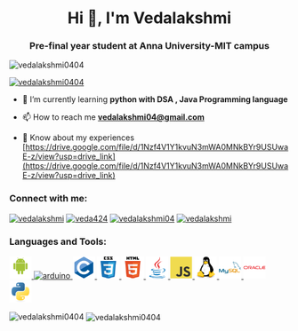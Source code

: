 <h1 align="center">Hi 👋, I'm Vedalakshmi</h1>
<h3 align="center">Pre-final year student at Anna University-MIT campus</h3>

<p align="left"> <img src="https://komarev.com/ghpvc/?username=vedalakshmi0404&label=Profile%20views&color=0e75b6&style=flat" alt="vedalakshmi0404" /> </p>

<p align="left"> <a href="https://github.com/ryo-ma/github-profile-trophy"><img src="https://github-profile-trophy.vercel.app/?username=vedalakshmi0404" alt="vedalakshmi0404" /></a> </p>

- 🌱 I’m currently learning **python with DSA , Java Programming language**

- 📫 How to reach me **vedalakshmi04@gmail.com**

- 📄 Know about my experiences [https://drive.google.com/file/d/1Nzf4V1Y1kvuN3mWA0MNkBYr9USUwaE-z/view?usp=drive_link](https://drive.google.com/file/d/1Nzf4V1Y1kvuN3mWA0MNkBYr9USUwaE-z/view?usp=drive_link)

<h3 align="left">Connect with me:</h3>
<p align="left">
<a href="https://linkedin.com/in/vedalakshmi" target="blank"><img align="center" src="https://raw.githubusercontent.com/rahuldkjain/github-profile-readme-generator/master/src/images/icons/Social/linked-in-alt.svg" alt="vedalakshmi" height="30" width="40" /></a>
<a href="https://instagram.com/veda424" target="blank"><img align="center" src="https://raw.githubusercontent.com/rahuldkjain/github-profile-readme-generator/master/src/images/icons/Social/instagram.svg" alt="veda424" height="30" width="40" /></a>
<a href="https://www.hackerrank.com/vedalakshmi04" target="blank"><img align="center" src="https://raw.githubusercontent.com/rahuldkjain/github-profile-readme-generator/master/src/images/icons/Social/hackerrank.svg" alt="vedalakshmi04" height="30" width="40" /></a>
<a href="https://www.leetcode.com/vedalakshmi" target="blank"><img align="center" src="https://raw.githubusercontent.com/rahuldkjain/github-profile-readme-generator/master/src/images/icons/Social/leet-code.svg" alt="vedalakshmi" height="30" width="40" /></a>
</p>

<h3 align="left">Languages and Tools:</h3>
<p align="left"> <a href="https://developer.android.com" target="_blank" rel="noreferrer"> <img src="https://raw.githubusercontent.com/devicons/devicon/master/icons/android/android-original-wordmark.svg" alt="android" width="40" height="40"/> </a> <a href="https://www.arduino.cc/" target="_blank" rel="noreferrer"> <img src="https://cdn.worldvectorlogo.com/logos/arduino-1.svg" alt="arduino" width="40" height="40"/> </a> <a href="https://www.cprogramming.com/" target="_blank" rel="noreferrer"> <img src="https://raw.githubusercontent.com/devicons/devicon/master/icons/c/c-original.svg" alt="c" width="40" height="40"/> </a> <a href="https://www.w3schools.com/css/" target="_blank" rel="noreferrer"> <img src="https://raw.githubusercontent.com/devicons/devicon/master/icons/css3/css3-original-wordmark.svg" alt="css3" width="40" height="40"/> </a> <a href="https://www.w3.org/html/" target="_blank" rel="noreferrer"> <img src="https://raw.githubusercontent.com/devicons/devicon/master/icons/html5/html5-original-wordmark.svg" alt="html5" width="40" height="40"/> </a> <a href="https://www.java.com" target="_blank" rel="noreferrer"> <img src="https://raw.githubusercontent.com/devicons/devicon/master/icons/java/java-original.svg" alt="java" width="40" height="40"/> </a> <a href="https://developer.mozilla.org/en-US/docs/Web/JavaScript" target="_blank" rel="noreferrer"> <img src="https://raw.githubusercontent.com/devicons/devicon/master/icons/javascript/javascript-original.svg" alt="javascript" width="40" height="40"/> </a> <a href="https://www.linux.org/" target="_blank" rel="noreferrer"> <img src="https://raw.githubusercontent.com/devicons/devicon/master/icons/linux/linux-original.svg" alt="linux" width="40" height="40"/> </a> <a href="https://www.mysql.com/" target="_blank" rel="noreferrer"> <img src="https://raw.githubusercontent.com/devicons/devicon/master/icons/mysql/mysql-original-wordmark.svg" alt="mysql" width="40" height="40"/> </a> <a href="https://www.oracle.com/" target="_blank" rel="noreferrer"> <img src="https://raw.githubusercontent.com/devicons/devicon/master/icons/oracle/oracle-original.svg" alt="oracle" width="40" height="40"/> </a> <a href="https://www.python.org" target="_blank" rel="noreferrer"> <img src="https://raw.githubusercontent.com/devicons/devicon/master/icons/python/python-original.svg" alt="python" width="40" height="40"/> </a> </p>

<p><img align="left" src="https://github-readme-stats.vercel.app/api/top-langs?username=vedalakshmi0404&show_icons=true&locale=en&layout=compact" alt="vedalakshmi0404" /></p>

<p>&nbsp;<img align="center" src="https://github-readme-stats.vercel.app/api?username=vedalakshmi0404&show_icons=true&locale=en" alt="vedalakshmi0404" /></p>
